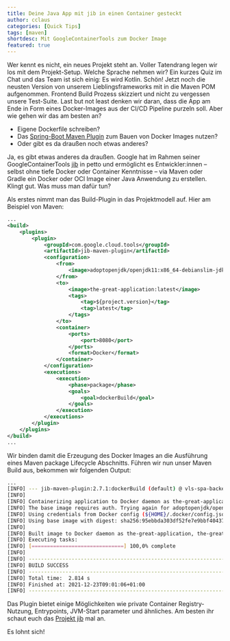 ```yaml
---
title: Deine Java App mit jib in einen Container gesteckt
author: cclaus
categories: [Quick Tips]
tags: [maven]
shortdesc: Mit GoogleContainerTools zum Docker Image 
featured: true
---
```


Wer kennt es nicht, ein neues Projekt steht an. Voller Tatendrang  legen wir los mit dem Projekt-Setup. Welche Sprache nehmen wir? Ein  kurzes Quiz im Chat und das Team ist sich einig: Es wird Kotlin. Schön!  Jetzt noch die neusten Version von unserem Lieblingsframeworks mit in  die Maven POM aufgenommen. Frontend Build Prozess skizziert und nicht zu vergessen unsere Test-Suite. Last but not least denken wir daran, dass  die App am Ende in Form eines Docker-Images aus der CI/CD Pipeline  purzeln soll. Aber wie gehen wir das am besten an?

- Eigene Dockerfile schreiben?
- Das [Spring-Boot Maven Plugin](https://docs.spring.io/spring-boot/docs/current/maven-plugin/reference/htmlsingle/#goals-build-image) zum Bauen von Docker Images nutzen?
- Oder gibt es da draußen noch etwas anderes?

Ja, es gibt etwas anderes da draußen. Google hat im Rahmen seiner GoogleContainerTools [jib](https://github.com/GoogleContainerTools/jib) in petto und ermöglicht es Entwickler:innen – selbst ohne tiefe Docker oder Container Kenntnisse – via Maven oder Gradle ein Docker oder OCI  Image einer Java Anwendung zu erstellen. Klingt gut. Was muss man dafür  tun?

Als erstes nimmt man das Build-Plugin in das Projektmodell auf. Hier am Beispiel von Maven:

```xml
...
<build>
    <plugins>
        <plugin>
            <groupId>com.google.cloud.tools</groupId>
            <artifactId>jib-maven-plugin</artifactId>
            <configuration>
                <from>
                    <image>adoptopenjdk/openjdk11:x86_64-debianslim-jdk-11.0.10_9-slim</image>
                </from>
                <to>
                    <image>the-great-application:latest</image>
                    <tags>
                        <tag>${project.version}</tag>
                        <tag>latest</tag>
                    </tags>
                </to>
                <container>
                    <ports>
                        <port>8080</port>
                    </ports>
                    <format>Docker</format>
                </container>
            </configuration>
            <executions>
                <execution>
                    <phase>package</phase>
                    <goals>
                        <goal>dockerBuild</goal>
                    </goals>
                </execution>
            </executions>
        </plugin>
    </plugins>
</build>
...
```

Wir binden damit die Erzeugung des Docker Images an die Ausführung  eines Maven package Lifecycle Abschnitts. Führen wir nun unser Maven  Build aus, bekommen wir folgenden Output:

```bash
...
[INFO] --- jib-maven-plugin:2.7.1:dockerBuild (default) @ vls-spa-backend ---
[INFO]
[INFO] Containerizing application to Docker daemon as the-great-application, the-great-application:1.0.0
[INFO] The base image requires auth. Trying again for adoptopenjdk/openjdk11:x86_64-debianslim-jdk-11.0.10_9-slim...
[INFO] Using credentials from Docker config (${HOME}/.docker/config.json) for adoptopenjdk/openjdk11:x86_64-debianslim-jdk-11.0.10_9-slim
[INFO] Using base image with digest: sha256:95ebbda303df52fe7e9bbf404378e10e1260a57976ac3b6e16b56af965b81395
[INFO]
[INFO] Built image to Docker daemon as the-great-application, the-great-application:1.0.0
[INFO] Executing tasks:
[INFO] [==============================] 100,0% complete
[INFO]
[INFO] ------------------------------------------------------------------------
[INFO] BUILD SUCCESS
[INFO] ------------------------------------------------------------------------
[INFO] Total time:  2.814 s
[INFO] Finished at: 2021-12-23T09:01:06+01:00
[INFO] ------------------------------------------------------------------------
```

Das Plugin bietet einige Möglichkeiten wie private Container  Registry-Nutzung, Entrypoints, JVM-Start parameter und ähnliches. Am  besten ihr schaut euch das [Projekt jib](https://github.com/GoogleContainerTools/jib) mal an.

Es lohnt sich!
